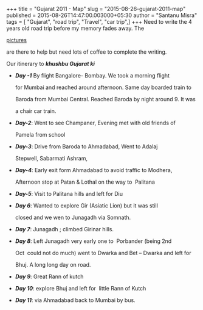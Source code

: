 +++
title = "Gujarat 2011 - Map"
slug = "2015-08-26-gujarat-2011-map"
published = 2015-08-26T14:47:00.003000+05:30
author = "Santanu Misra"
tags = [ "Gujarat", "road trip", "Travel", "car trip",]
+++
Need to write the 4 years old road trip before my memory fades away. The
[pictures](https://www.flickr.com/photos/santm/collections/72157638753903215/)
are there to help but need lots of coffee to complete the writing.  
  
Our itinerary to ***khushbu Gujarat ki***  
  

-   ***Day -1*** By flight Bangalore- Bombay. We took a morning flight
    for Mumbai and reached around afternoon. Same day boarded train to
    Baroda from Mumbai Central. Reached Baroda by night around 9. It was
    a chair car train. 
-   ***Day-2***: Went to see Champaner, Evening met with old friends of
    Pamela from school 
-   ***Day-3***: Drive from Baroda to Ahmadabad, Went to Adalaj
    Stepwell, Sabarmati Ashram, 
-   ***Day-4***: Early exit form Ahmadabad to avoid traffic to Modhera,
    Afternoon stop at Patan & Lothal on the way to  Palitana 
-   ***Day-5***: Visit to Palitana hills and left for Diu
-   ***Day 6***: Wanted to explore Gir (Asiatic Lion) but it was still
    closed and we wen to Junagadh via Somnath.
-   ***Day 7***: Junagadh ; climbed Girinar hills. 
-   ***Day 8***: Left Junagadh very early one to  Porbander (being 2nd
    Oct  could not do much) went to Dwarka and Bet – Dwarka and left for
    Bhuj. A long long day on road.
-   ***Day 9***: Great Rann of kutch
-   ***Day 10***: explore Bhuj and left for  little Rann of Kutch
-   ***Day 11***: via Ahmadabad back to Mumbai by bus.
